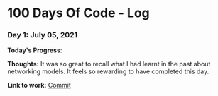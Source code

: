 # 100 Days Of Code - Log

### Day 1: July 05, 2021

**Today's Progress**: 

**Thoughts:** It was so great to recall what I had learnt in the past about networking models. It feels so rewarding to have completed this day.

**Link to work:** [Commit](https://github.com/lktslionel/network-programming-in-go/commit/4bb5ae414b2d9fc20c961a3bd9273b610ecdc820)
